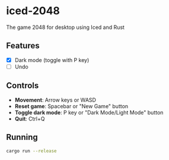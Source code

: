 # iced-2048

The game 2048 for desktop using Iced and Rust

## Features

- [x] Dark mode (toggle with P key)
- [ ] Undo

## Controls

- **Movement**: Arrow keys or WASD
- **Reset game**: Spacebar or "New Game" button
- **Toggle dark mode**: P key or "Dark Mode/Light Mode" button
- **Quit**: Ctrl+Q

## Running

```bash
cargo run --release
```
